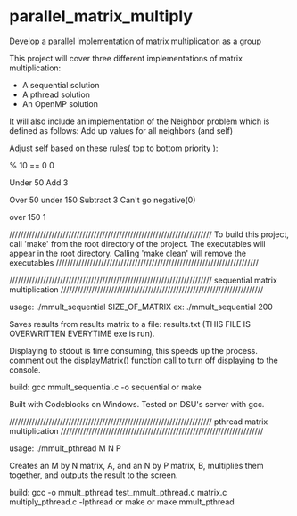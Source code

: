 # parallel_matrix_multiply
Develop a parallel implementation of matrix multiplication as a group

This project will cover three different implementations of matrix multiplication:
* A sequential solution
* A pthread solution
* An OpenMP solution

It will also include an implementation of the Neighbor problem which is defined as follows:
Add up values for all neighbors (and self)

Adjust self based on these rules( top to bottom priority ):

% 10 == 0                        0

Under 50                         Add 3

Over 50 under 150         Subtract 3 Can't go negative(0)

over 150                          1

////////////////////////////////////////////////////////////////////////
To build this project, call 'make' from the root directory of the 
project. The executables will appear in the root directory. Calling
'make clean' will remove the executables
////////////////////////////////////////////////////////////////////////



////////////////////////////////////////////////////////////////////////
sequential matrix multiplication
////////////////////////////////////////////////////////////////////////

usage:
./mmult_sequential SIZE_OF_MATRIX
ex: ./mmult_sequential 200

Saves results from results matrix to a file: results.txt (THIS FILE IS OVERWRITTEN EVERYTIME exe is run).

Displaying to stdout is time consuming, this speeds up the process.
comment out the displayMatrix() function call to turn off displaying to the console.

build:
	gcc mmult_sequential.c -o sequential 
	or
	make

Built with Codeblocks on Windows. Tested on DSU's server with gcc.

////////////////////////////////////////////////////////////////////////
pthread matrix multiplication
////////////////////////////////////////////////////////////////////////

usage:
./mmult_pthread M N P

Creates an M by N matrix, A, and an N by P matrix, B, multiplies them 
together, and outputs the result to the screen.

build:
    gcc -o mmult_pthread test_mmult_pthread.c matrix.c multiply_pthread.c -lpthread
    or
    make
    or
    make mmult_pthread
